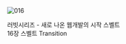 ![016](https://github.com/user-attachments/assets/eee91a41-e772-435d-bf22-8b3c6d9adee5)

러빗시리즈 - 새로 나온 웹개발의 시작 스벨트<br>
16장 스벨트 Transition
